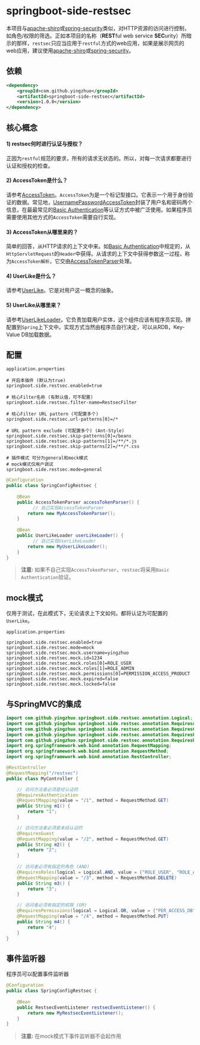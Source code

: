 # springboot-side-restsec

本项目与[apache-shiro](http://shiro.apache.org/)或[spring-security](http://projects.spring.io/spring-security/)类似，对HTTP资源的访问进行控制，如角色/权限的筛选。正如本项目的名称（**REST**ful web service **SEC**urity）所暗示的那样，`restsec`只应当应用于`restful`方式的web应用，如果是展示网页的web应用，建议使用[apache-shiro](http://shiro.apache.org/)或[spring-security](http://projects.spring.io/spring-security/)。

依赖
---

```xml
<dependency>
    <groupId>com.github.yingzhuo</groupId>
    <artifactId>springboot-side-restsec</artifactId>
    <version>1.0.0</version>
</dependency>
```

核心概念
---

#### 1) restsec何时进行认证与授权？
正因为`restful`规范的要求，所有的请求无状态的。所以，对每一次请求都要进行认证和授权的检查。

#### 2) AccessToken是什么？
请参考[AccessToken](https://github.com/yingzhuo/springboot-side/blob/master/springboot-side-restsec/src/main/java/com/github/yingzhuo/springboot/side/restsec/core/AccessToken.java)。`AccessToken`为是一个标记型接口。它表示一个用于身份验证的数据。常见地，[UsernamePasswordAccessToken](https://github.com/yingzhuo/springboot-side/blob/master/springboot-side-restsec/src/main/java/com/github/yingzhuo/springboot/side/restsec/core/UsernamePasswordAccessToken.java)封装了用户名和密码两个信息，在最最常见的[Basic Authentication](https://zh.wikipedia.org/wiki/HTTP%E5%9F%BA%E6%9C%AC%E8%AE%A4%E8%AF%81)等认证方式中被广泛使用。如果程序员需要使用其他方式的`AccessToken`需要自行实现。

#### 3) AccessToken从哪里来的？
简单的回答，从HTTP请求的上下文中来。如[Basic Authentication](https://zh.wikipedia.org/wiki/HTTP%E5%9F%BA%E6%9C%AC%E8%AE%A4%E8%AF%81)中规定的，从`HttpServletRequest`的`Header`中获得。从请求的上下文中获得参数这一过程，称为`AccessToken解析`，它交由[AccessTokenParser](https://github.com/yingzhuo/springboot-side/blob/master/springboot-side-restsec/src/main/java/com/github/yingzhuo/springboot/side/restsec/core/AccessTokenParser.java)处理。

#### 4) UserLike是什么？
请参考[UserLike](https://github.com/yingzhuo/springboot-side/blob/master/springboot-side-restsec/src/main/java/com/github/yingzhuo/springboot/side/restsec/core/UserLike.java)。它是对用户这一概念的抽象。

#### 5) UserLike从哪里来？
请参考[UserLikeLoader](https://github.com/yingzhuo/springboot-side/blob/master/springboot-side-restsec/src/main/java/com/github/yingzhuo/springboot/side/restsec/core/UserLikeLoader.java)。它负责加载用户实体，这个组件应该有程序员实现。拼配置到`Spring`上下文中。实现方式当然由程序员自行决定，可以从RDB，Key-Value DB加载数据。

配置
---

`application.properties`

```
# 开启本插件 (默认为true)
springboot.side.restsec.enabled=true

# 核心Filter名称 (有默认值，可不配置)
springboot.side.restsec.filter-name=RestsecFilter

# 核心Filter URL pattern (可配置多个)
springboot.side.restsec.url-patterns[0]=/*

# URL pattern exclude (可配置多个) (Ant-Style)
springboot.side.restsec.skip-patterns[0]=/beans
springboot.side.restsec.skip-patterns[1]=/**/*.js
springboot.side.restsec.skip-patterns[2]=/**/*.css

# 插件模式 可分为general和mock模式
# mock模式仅用户调试
springboot.side.restsec.mode=general
```

```java
@Configuration
public class SpringConfigRestsec {
    
    @Bean
    public AccessTokenParser accessTokenParser() {
    	  // 自己实现AccessTokenParser
        return new MyAccessTokenParser();
    }
    
    @Bean
    public UserLikeLoader userLikeLoader() {
    	  // 自己实现UserLikeLoader
        return new MyUserLikeLoader();
    }
}
```

> **注意:** 如果不自己实现`AccessTokenParser`，`restsec`将采用`Basic Authentication`验证。

mock模式
---

仅用于测试，在此模式下，无论请求上下文如何。都将认证为可配置的`UserLike`。

`application.properties`

```
springboot.side.restsec.enabled=true
springboot.side.restsec.mode=mock
springboot.side.restsec.mock.username=yingzhuo
springboot.side.restsec.mock.id=1234
springboot.side.restsec.mock.roles[0]=ROLE_USER
springboot.side.restsec.mock.roles[1]=ROLE_ADMIN
springboot.side.restsec.mock.permissions[0]=PERMISSION_ACCESS_PRODUCT
springboot.side.restsec.mock.expired=false
springboot.side.restsec.mock.locked=false
```

与SpringMVC的集成
---

```java
import com.github.yingzhuo.springboot.side.restsec.annotation.Logical;
import com.github.yingzhuo.springboot.side.restsec.annotation.RequiresAuthentication;
import com.github.yingzhuo.springboot.side.restsec.annotation.RequiresGuest;
import com.github.yingzhuo.springboot.side.restsec.annotation.RequiresPermissions;
import com.github.yingzhuo.springboot.side.restsec.annotation.RequiresRoles;
import org.springframework.web.bind.annotation.RequestMapping;
import org.springframework.web.bind.annotation.RequestMethod;
import org.springframework.web.bind.annotation.RestController;

@RestController
@RequestMapping("/restsec")
public class MyController {

	// 访问方法者必须是经认证的
    @RequiresAuthentication
    @RequestMapping(value = "/1", method = RequestMethod.GET)
    public String m1() {
        return "1";
    }

	// 访问方法者必须是未经认证的
    @RequiresGuest
    @RequestMapping(value = "/2", method = RequestMethod.GET)
    public String m2() {
        return "2";
    }
	
	// 访问者必须有指定的角色 (AND)
    @RequiresRoles(logical = Logical.AND, value = {"ROLE_USER", "ROLE_ADMIN"})      
    @RequestMapping(value = "/3", method = RequestMethod.DELETE)
    public String m3() {
        return "3";
    }

	// 访问者必须有指定的权限 (OR)
    @RequiresPermissions(logical = Logical.OR, value = {"PER_ACCESS_DB", "PER_ACCESS_REDIS"})
    @RequestMapping(value = "/4", method = RequestMethod.PUT)
    public String m4() {
        return "4";
    }
}
```

事件监听器
---

程序员可以配置事件监听器

```java
@Configuration
public class SpringConfigRestsec {
    
    @Bean
    public RestsecEventListener restsecEventListener() {
        return new MyRestsecEventListener();
    }
}
```

> **注意:**  在mock模式下事件监听器不会起作用